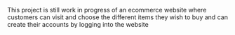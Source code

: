 This project is still work in progress of an ecommerce website where customers can visit and choose the different items they wish to 
buy and can create their accounts by logging into the website
